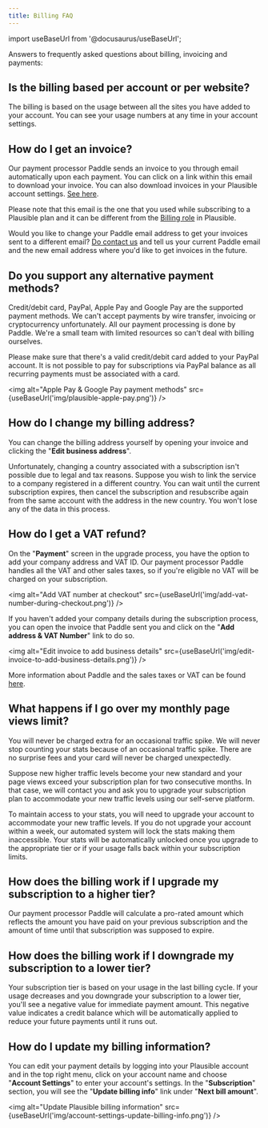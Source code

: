 ```yaml
---
title: Billing FAQ
---
```


import useBaseUrl from '@docusaurus/useBaseUrl';

Answers to frequently asked questions about billing, invoicing and payments:

## Is the billing based per account or per website?

The billing is based on the usage between all the sites you have added to your account. You can see your usage numbers at any time in your account settings.

## How do I get an invoice?

Our payment processor Paddle sends an invoice to you through email automatically upon each payment. You can click on a link within this email to download your invoice. You can also download invoices in your Plausible account settings. [See here](download-invoices.md).

Please note that this email is the one that you used while subscribing to a Plausible plan and it can be different from the [Billing role](https://plausible.io/docs/users-roles#managing-team-member-roles) in Plausible. 

Would you like to change your Paddle email address to get your invoices sent to a different email? [Do contact us](https://plausible.io/contact) and tell us your current Paddle email and the new email address where you'd like to get invoices in the future.

## Do you support any alternative payment methods?

Credit/debit card, PayPal, Apple Pay and Google Pay are the supported payment methods. We can't accept payments by wire transfer, invoicing or cryptocurrency unfortunately. All our payment processing is done by Paddle. We're a small team with limited resources so can't deal with billing ourselves.

Please make sure that there's a valid credit/debit card added to your PayPal account. It is not possible to pay for subscriptions via PayPal balance as all recurring payments must be associated with a card.

<img alt="Apple Pay & Google Pay payment methods" src={useBaseUrl('img/plausible-apple-pay.png')} />

## How do I change my billing address?

You can change the billing address yourself by opening your invoice and clicking the "**Edit business address**".

Unfortunately, changing a country associated with a subscription isn't possible due to legal and tax reasons. Suppose you wish to link the service to a company registered in a different country. You can wait until the current subscription expires, then cancel the subscription and resubscribe again from the same account with the address in the new country. You won't lose any of the data in this process.

## How do I get a VAT refund?

On the "**Payment**" screen in the upgrade process, you have the option to add your company address and VAT ID. Our payment processor Paddle handles all the VAT and other sales taxes, so if you're eligible no VAT will be charged on your subscription.

<img alt="Add VAT number at checkout" src={useBaseUrl('img/add-vat-number-during-checkout.png')} />

If you haven't added your company details during the subscription process, you can open the invoice that Paddle sent you and click on the "**Add address & VAT Number**" link to do so.

<img alt="Edit invoice to add business details" src={useBaseUrl('img/edit-invoice-to-add-business-details.png')} />

More information about Paddle and the sales taxes or VAT can be found [here](https://paddle.com/support/which-countries-does-paddle-charge-vat-for/).

## What happens if I go over my monthly page views limit?

You will never be charged extra for an occasional traffic spike. We will never stop counting your stats because of an occasional traffic spike. There are no surprise fees and your card will never be charged unexpectedly.

Suppose new higher traffic levels become your new standard and your page views exceed your subscription plan for two consecutive months. In that case, we will contact you and ask you to upgrade your subscription plan to accommodate your new traffic levels using our self-serve platform.

To maintain access to your stats, you will need to upgrade your account to accommodate your new traffic levels. If you do not upgrade your account within a week, our automated system will lock the stats making them inaccessible. Your stats will be automatically unlocked once you upgrade to the appropriate tier or if your usage falls back within your subscription limits.

## How does the billing work if I upgrade my subscription to a higher tier?

Our payment processor Paddle will calculate a pro-rated amount which reflects the amount you have paid on your previous subscription and the amount of time until that subscription was supposed to expire.

## How does the billing work if I downgrade my subscription to a lower tier?

Your subscription tier is based on your usage in the last billing cycle. If your usage decreases and you downgrade your subscription to a lower tier, you'll see a negative value for immediate payment amount. This negative value indicates a credit balance which will be automatically applied to reduce your future payments until it runs out.

## How do I update my billing information?

You can edit your payment details by logging into your Plausible account and in the top right menu, click on your account name and choose "**Account Settings**" to enter your account's settings. In the "**Subscription**" section, you will see the "**Update billing info**" link under "**Next bill amount**".

<img alt="Update Plausible billing information" src={useBaseUrl('img/account-settings-update-billing-info.png')} />
